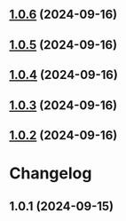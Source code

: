 

## [1.0.6](https://github.com/codetie-ai/codetie/compare/v1.0.5...v1.0.6) (2024-09-16)

## [1.0.5](https://github.com/codetie-ai/codetie/compare/v1.0.4...v1.0.5) (2024-09-16)

## [1.0.4](https://github.com/codetie-ai/codetie/compare/v1.0.3...v1.0.4) (2024-09-16)

## [1.0.3](https://github.com/codetie-ai/codetie/compare/v1.0.2...v1.0.3) (2024-09-16)

## [1.0.2](https://github.com/codetie-ai/codetie/compare/v1.0.1...v1.0.2) (2024-09-16)

# Changelog

## 1.0.1 (2024-09-15)
